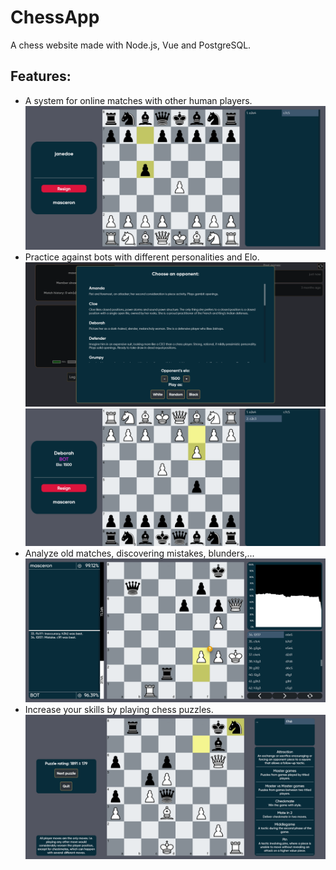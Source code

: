 # ChessApp
 A chess website made with Node.js, Vue and PostgreSQL.
## Features:
- A system for online matches with other human players.
![Online](https://raw.githubusercontent.com/masceron/ChessApp/refs/heads/main/docs/online.png)
- Practice against bots with different personalities and Elo.
![ChooseBots](https://raw.githubusercontent.com/masceron/ChessApp/refs/heads/main/docs/choosebots.png)
![BotMatch](https://raw.githubusercontent.com/masceron/ChessApp/refs/heads/main/docs/botmatch.png)
- Analyze old matches, discovering mistakes, blunders,...
![Analyze](https://raw.githubusercontent.com/masceron/ChessApp/refs/heads/main/docs/analyze.png)
- Increase your skills by playing chess puzzles.
![Puzzle](https://raw.githubusercontent.com/masceron/ChessApp/refs/heads/main/docs/puzzles.png)
